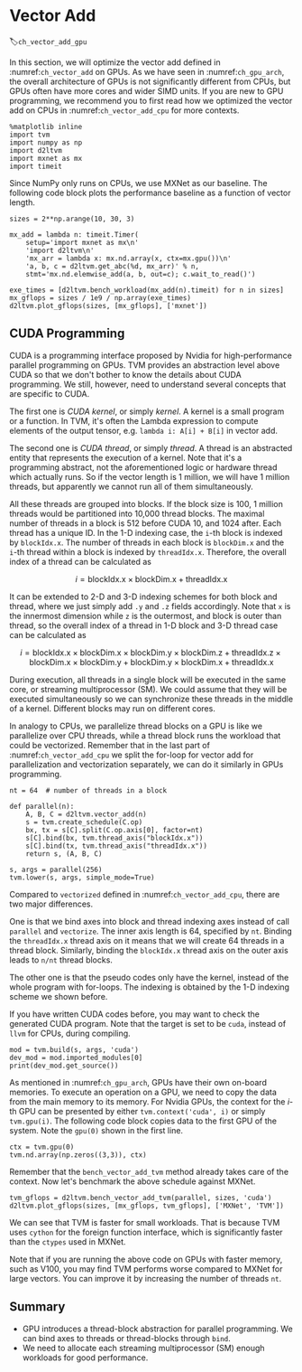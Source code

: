 # Vector Add
:label:`ch_vector_add_gpu`

In this section, we will optimize the vector add defined in :numref:`ch_vector_add` on GPUs. As we have seen in :numref:`ch_gpu_arch`, the overall architecture of GPUs is not significantly different from CPUs, but GPUs often have more cores and wider SIMD units. If you are new to GPU programming, we recommend you to first read how we optimized the vector add on CPUs in :numref:`ch_vector_add_cpu` for more contexts.

```{.python .input  n=1}
%matplotlib inline
import tvm
import numpy as np
import d2ltvm
import mxnet as mx
import timeit 
```

Since NumPy only runs on CPUs, we use MXNet as our baseline. The following code block plots the performance baseline as a function of vector length.

```{.python .input  n=2}
sizes = 2**np.arange(10, 30, 3)

mx_add = lambda n: timeit.Timer(
    setup='import mxnet as mx\n'
    'import d2ltvm\n'
    'mx_arr = lambda x: mx.nd.array(x, ctx=mx.gpu())\n'
    'a, b, c = d2ltvm.get_abc(%d, mx_arr)' % n,
    stmt='mx.nd.elemwise_add(a, b, out=c); c.wait_to_read()')

exe_times = [d2ltvm.bench_workload(mx_add(n).timeit) for n in sizes]
mx_gflops = sizes / 1e9 / np.array(exe_times)
d2ltvm.plot_gflops(sizes, [mx_gflops], ['mxnet'])
```

## CUDA Programming 

CUDA is a programming interface proposed by Nvidia for high-performance parallel programming on GPUs. TVM provides an abstraction level above CUDA so that we don't bother to know the details about CUDA programming. We still, however, need to understand several concepts that are specific to CUDA. 

The first one is *CUDA kernel*, or simply *kernel*. A kernel is a small program or a function. In TVM, it's often the Lambda expression to compute elements of the output tensor, e.g. `lambda i: A[i] + B[i]` in vector add.

The second one is *CUDA thread*, or simply *thread*. A thread is an abstracted entity that represents the execution of a kernel. Note that it's a programming abstract, not the aforementioned logic or hardware thread which actually runs. So if the vector length is 1 million, we will have 1 million threads, but apparently we cannot run all of them simultaneously. 

All these threads are grouped into blocks. If the block size is 100, 1 million threads would be partitioned into 10,000 thread blocks. The maximal number of threads in a block is 512 before CUDA 10, and 1024 after. Each thread has a unique ID. In the 1-D indexing case, the `i`-th block is indexed by `blockIdx.x`. The number of threads in each block is `blockDim.x` and the `i`-th thread within a block is indexed by `threadIdx.x`. Therefore, the overall index of a thread can be calculated as

$$i = \text{blockIdx.x} \times \text{blockDim.x} + \text{threadIdx.x}$$

It can be extended to 2-D and 3-D indexing schemes for both block and thread, where we just simply add `.y` and `.z` fields accordingly. Note that `x` is the innermost dimension while `z` is the outermost, and block is outer than thread, so the overall index of a thread in 1-D block and 3-D thread case can be calculated as

$$i = \text{blockIdx.x} \times \text{blockDim.x} \times \text{blockDim.y} \times \text{blockDim.z} + \text{threadIdx.z} \times \text{blockDim.x} \times \text{blockDim.y} + \text{blockDim.y} \times \text{blockDim.x} + \text{threadIdx.x}$$

During execution, all threads in a single block will be executed in the same core, or streaming multiprocessor (SM). We could assume that they will be executed simultaneously so we can synchronize these threads in the middle of a kernel. Different blocks may run on different cores. 

In analogy to CPUs, we parallelize thread blocks on a GPU is like we parallelize over CPU threads, while a thread block runs the workload that could be vectorized. Remember that in the last part of :numref:`ch_vector_add_cpu` we split the for-loop for vector add for parallelization and vectorization separately, we can do it similarly in GPUs programming.

```{.python .input  n=3}
nt = 64  # number of threads in a block

def parallel(n):
    A, B, C = d2ltvm.vector_add(n)
    s = tvm.create_schedule(C.op)
    bx, tx = s[C].split(C.op.axis[0], factor=nt)
    s[C].bind(bx, tvm.thread_axis("blockIdx.x"))
    s[C].bind(tx, tvm.thread_axis("threadIdx.x"))
    return s, (A, B, C)

s, args = parallel(256)
tvm.lower(s, args, simple_mode=True)
```

Compared to `vectorized` defined in :numref:`ch_vector_add_cpu`, there are two major differences. 

One is that we bind axes into block and thread indexing axes instead of call `parallel` and `vectorize`. The inner axis length is 64, specified by `nt`. Binding the `threadIdx.x` thread axis on it means that we will create 64 threads in a thread block. Similarly, binding the `blockIdx.x` thread axis on the outer axis leads to `n/nt` thread blocks. 

The other one is that the pseudo codes only have the kernel, instead of the whole program with for-loops. The indexing is obtained by the 1-D indexing scheme we shown before. 

If you have written CUDA codes before, you may want to check the generated CUDA program. Note that the target is set to be `cuda`, instead of `llvm` for CPUs, during compiling.

```{.python .input  n=4}
mod = tvm.build(s, args, 'cuda')
dev_mod = mod.imported_modules[0]
print(dev_mod.get_source())
```

As mentioned in :numref:`ch_gpu_arch`, GPUs have their own on-board memories. To execute an operation on a GPU, we need to copy the data from the main memory to its memory. For Nvidia GPUs, the context for the $i$-th GPU can be presented by either `tvm.context('cuda', i)` or simply `tvm.gpu(i)`. The following code block copies data to the first GPU of the system. Note the `gpu(0)` shown in the first line.

```{.python .input  n=6}
ctx = tvm.gpu(0)
tvm.nd.array(np.zeros((3,3)), ctx)
```

Remember that the `bench_vector_add_tvm` method already takes care of the context. Now let's benchmark the above schedule against MXNet.

```{.python .input  n=7}
tvm_gflops = d2ltvm.bench_vector_add_tvm(parallel, sizes, 'cuda')
d2ltvm.plot_gflops(sizes, [mx_gflops, tvm_gflops], ['MXNet', 'TVM'])
```

We can see that TVM is faster for small workloads. That is because TVM uses `cython` for the foreign function interface, which is significantly faster than the `ctypes` used in MXNet. 

Note that if you are running the above code on GPUs with faster memory, such as V100, you may find TVM performs worse compared to MXNet for large vectors. You can improve it by increasing the number of threads `nt`. 

## Summary

- GPU introduces a thread-block abstraction for parallel programming. We can bind axes to threads or thread-blocks through `bind`.
- We need to allocate each streaming multiprocessor (SM) enough workloads for good performance.
